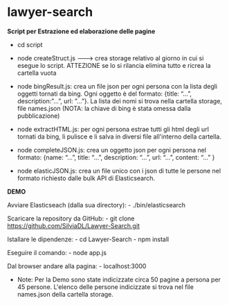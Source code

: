 # lawyer-search

**Script per Estrazione ed elaborazione delle pagine**

- cd script

- node createStruct.js ---> crea storage relativo al giorno in cui si esegue lo script. ATTEZIONE se lo si rilancia elimina tutto e ricrea la cartella vuota

- node bingResult.js: crea un file json per ogni persona con la lista degli oggetti tornati da bing. Ogni oggetto è del formato: {title: “...”, description:”...”, url: ”...”}. La lista dei nomi si trova nella cartella storage, file names.json
(NOTA: la chiave di bing è stata omessa dalla pubblicazione)

- node extractHTML.js: per ogni persona estrae tutti gli html degli url tornati da bing, li pulisce e li salva in diversi file all'interno della cartella. 

- node completeJSON.js: crea un oggetto json per ogni persona nel formato:  {name: “...”, title: “...”, description: “...”, url: “...”, content: “...” }

- node elasticJSON.js: crea un file unico con i json di tutte le persone nel formato richiesto dalle bulk API di Elasticsearch.

**DEMO**

Avviare Elasticseach (dalla sua directory):
	- ./bin/elasticsearch

Scaricare la repository da GitHub:
	- git clone https://github.com/SilviaDL/Lawyer-Search.git

Istallare le dipendenze:
	- cd Lawyer-Search
	- npm install

Eseguire il comando:
	- node app.js

Dal browser andare alla pagina:
	- localhost:3000
	
* Note: Per la Demo sono state indicizzate circa 50 pagine a persona per 45 persone. L'elenco delle persone indicizzate si trova nel file names.json della cartella storage.